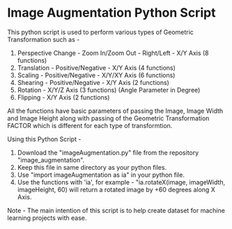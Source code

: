 # Image Augmentation Python Script
This python script is used to perform various types of Geometric Transformation such as -
1. Perspective Change - Zoom In/Zoom Out - Right/Left - X/Y Axis (8 functions)
2. Translation - Positive/Negative - X/Y Axis (4 functions)
3. Scaling - Positive/Negative - X/Y/XY Axis (6 functions)
4. Shearing - Positive/Negative - X/Y Axis (2 functions)
5. Rotation - X/Y/Z Axis (3 functions) (Angle Parameter in Degree)
6. Flipping - X/Y Axis (2 functions)

All the functions have basic parameters of passing the Image, Image Width and Image Height along with passing of the Geometric Transformation FACTOR which is different for each type of transformtion.

Using this Python Script - 
1. Download the "imageAugmentation.py" file from the repository "image_augmentation".
2. Keep this file in same directory as your python files.
3. Use "import imageAugmentation as ia" in your python file.
4. Use the functions with 'ia', for example - "ia.rotateX(image, imageWidth, imageHeight, 60) will return a rotated image by +60 degrees along X Axis.

Note - The main intention of this script is to help create dataset for machine learning projects with ease.
